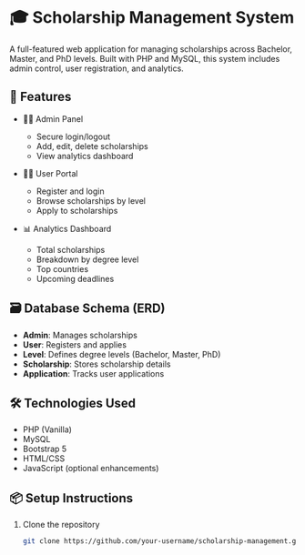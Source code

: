 # 🎓 Scholarship Management System

A full-featured web application for managing scholarships across Bachelor, Master, and PhD levels. Built with PHP and MySQL, this system includes admin control, user registration, and analytics.

## 🚀 Features

- 🧑‍💼 Admin Panel  
  - Secure login/logout  
  - Add, edit, delete scholarships  
  - View analytics dashboard  

- 👨‍🎓 User Portal  
  - Register and login  
  - Browse scholarships by level  
  - Apply to scholarships  

- 📊 Analytics Dashboard  
  - Total scholarships  
  - Breakdown by degree level  
  - Top countries  
  - Upcoming deadlines  

## 🗃️ Database Schema (ERD)

- **Admin**: Manages scholarships  
- **User**: Registers and applies  
- **Level**: Defines degree levels (Bachelor, Master, PhD)  
- **Scholarship**: Stores scholarship details  
- **Application**: Tracks user applications  

## 🛠️ Technologies Used

- PHP (Vanilla)  
- MySQL  
- Bootstrap 5  
- HTML/CSS  
- JavaScript (optional enhancements)

## 📦 Setup Instructions

1. Clone the repository  
   ```bash
   git clone https://github.com/your-username/scholarship-management.git
